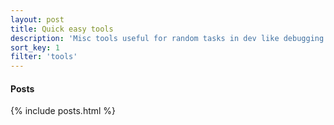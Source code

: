 ```yaml
---
layout: post
title: Quick easy tools
description: 'Misc tools useful for random tasks in dev like debugging or processing data/files'
sort_key: 1
filter: 'tools'
---
```


#### Posts

{% include posts.html %}
